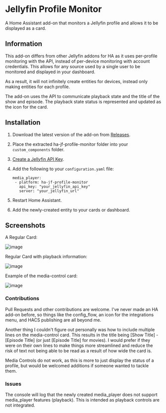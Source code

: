 # Jellyfin Profile Monitor
A Home Assistant add-on that monitors a Jellyfin profile and allows it to be displayed as a card.

## Information
This add-on differs from other Jellyfin addons for HA as it uses per-profile monitoring with the API, instead of per-device monitoring with account credentials. This allows for any source used by a single user to be monitored and displayed in your dashboard.

As a result, it will not infinitely create entities for devices, instead only making entities for each profile.

The add-on uses the API to communicate playback state and the title of the show and episode. The playback state status is represented and updated as the icon for the card.

## Installation
1. Download the latest version of the add-on from <a href="https://github.com/4rft5/ha-jf-profile-monitor/releases">Releases</a>.

2. Place the extracted ha-jf-profile-monitor folder into your `custom_components` folder.

3. <a href="https://gethomepage.dev/widgets/services/jellyfin/">Create a Jellyfin API Key</a>.
   
4. Add the following to your `configuration.yaml` file:
   ```
   media_player:
    - platform: ha-jf-profile-monitor
      api_key: "your_jellyfin_api_key"
      server: "your_jellyfin_url"
   ```

5. Restart Home Assistant.

6. Add the newly-created entity to your cards or dashboard.

## Screenshots
A Regular Card:

![image](https://github.com/user-attachments/assets/8b3a101b-0a67-4ce2-ab95-045143ea25dc)

Regular Card with playback information:

![image](https://github.com/user-attachments/assets/39348e75-05a6-42be-8094-63919c0edbcc)

Example of the media-control card:

![image](https://github.com/user-attachments/assets/e252bf6c-b27b-4c1e-916c-f78d45da594d)

### Contributions

Pull Requests and other contributions are welcome. I've never made an HA add-on before, so things like the config_flow, an icon for the integrations menu, and HACS publishing are all beyond me.

Another thing I couldn't figure out personally was how to include multiple lines on the media-control card. This results in the title being [Show Title] - [Episode Title] (or just [Episode Title] for movies). I would prefer if they were on their own lines to make things more streamlined and reduce the risk of text not being able to be read as a result of how wide the card is.

Media Controls do not work, as this is more to just display the status of a profile, but would be welcomed additions if someone wanted to tackle them.

### Issues

The console will log that the newly created media_player does not support media_player features (playback). This is intended as playback controls are not integrated.

